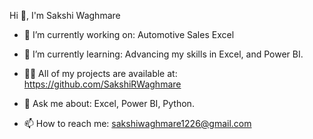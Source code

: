 Hi 👋, I'm Sakshi Waghmare



- 🔭 I’m currently working on: Automotive Sales Excel

- 🌱 I’m currently learning: Advancing my skills in Excel, and Power BI.

- 👨‍💻 All of my projects are available at: https://github.com/SakshiRWaghmare

- 💬 Ask me about: Excel, Power BI, Python.

- 📫 How to reach me: sakshiwaghmare1226@gmail.com


